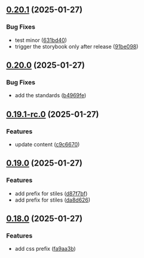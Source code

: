 ## [0.20.1](https://github.com/barbaraschiavinato/accelerator-component-library/compare/v0.20.0...v0.20.1) (2025-01-27)


### Bug Fixes

* test minor ([631bd40](https://github.com/barbaraschiavinato/accelerator-component-library/commit/631bd40eaa528470d9873b7b08ce1f50e036a9b5))
* trigger the storybook only after release ([91be098](https://github.com/barbaraschiavinato/accelerator-component-library/commit/91be09826e44de5da1385467e177fd1b112eb269))

## [0.20.0](https://github.com/barbaraschiavinato/accelerator-component-library/compare/v0.19.1-rc.0...v0.20.0) (2025-01-27)


### Bug Fixes

* add the standards ([b4969fe](https://github.com/barbaraschiavinato/accelerator-component-library/commit/b4969fefab32412c821bce3331421787a380fd36))

## [0.19.1-rc.0](https://github.com/barbaraschiavinato/accelerator-component-library/compare/v0.19.0...v0.19.1-rc.0) (2025-01-27)


### Features

* update content ([c9c6670](https://github.com/barbaraschiavinato/accelerator-component-library/commit/c9c6670796b3739f75c3da5013f3943d4a586121))

## [0.19.0](https://github.com/barbaraschiavinato/accelerator-component-library/compare/v0.18.0...v0.19.0) (2025-01-27)


### Features

* add prefix for stiles ([d87f7bf](https://github.com/barbaraschiavinato/accelerator-component-library/commit/d87f7bfdddee4721b2b99fb8975a03c09e08b656))
* add prefix for stiles ([da8d626](https://github.com/barbaraschiavinato/accelerator-component-library/commit/da8d626e03d9dc8be8cb4d5d6875d1196b5f12c9))

## [0.18.0](https://github.com/barbaraschiavinato/accelerator-component-library/compare/v0.17.0...v0.18.0) (2025-01-27)


### Features

* add css prefix ([fa9aa3b](https://github.com/barbaraschiavinato/accelerator-component-library/commit/fa9aa3b5686b7bd2fd0604b1f56e219bf91ba9f1))

